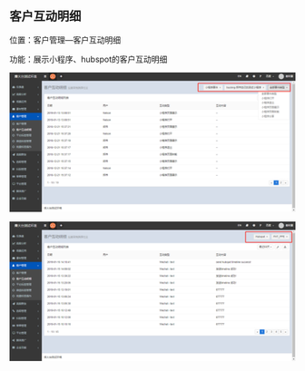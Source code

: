 ## 客户互动明细

位置：客户管理—客户互动明细

功能：展示小程序、hubspot的客户互动明细

![](/assets/xcxhdmx.png)

![](/assets/hubspothdmx.png)

